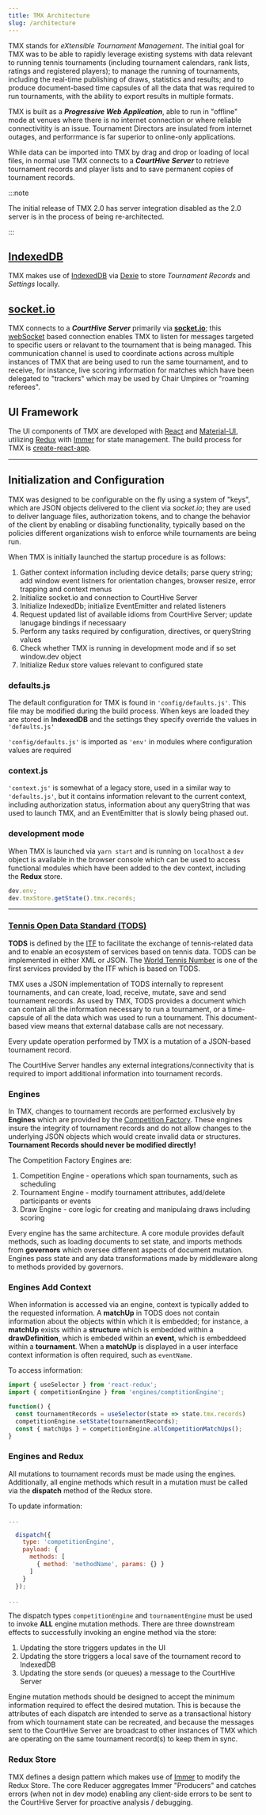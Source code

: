```yaml
---
title: TMX Architecture
slug: /architecture
---
```


TMX stands for _eXtensible Tournament Management_. The initial goal for TMX was to be able to rapidly leverage existing systems with data relevant to running tennis tournaments (including tournament calendars, rank lists, ratings and registered players); to manage the running of tournaments, including the real-time publishing of draws, statistics and results; and to produce document-based time capsules of all the data that was required to run tournaments, with the ability to export results in multiple formats.

TMX is built as a **_Progressive Web Application_**, able to run in "offline" mode at venues where there is no internet connection or where reliable connectivitity is an issue. Tournament Directors are insulated from internet outages, and perforrmance is far superior to online-only applications.

While data can be imported into TMX by drag and drop or loading of local files, in normal use TMX connects to a **_CourtHive Server_** to retrieve tournament records and player lists and to save permanent copies of tournament records.

:::note

The initial release of TMX 2.0 has server integration disabled as the 2.0 server is in the process of being re-architected.

:::

## [IndexedDB](https://www.w3.org/TR/IndexedDB/)

TMX makes use of [IndexedDB](https://javascript.info/indexeddb) via [Dexie](https://dexie.org/) to store _Tournament Records_ and _Settings_ locally.

## [socket.io](https://socket.io/)

TMX connects to a **_CourtHive Server_** primarily via **[socket.io](https://socket.io)**; this [webSocket](https://javascript.info/websocket) based connection enables TMX to listen for messages targeted to specific users or relavant to the tournament that is being managed. This communication channel is used to coordinate actions across multiple instances of TMX that are being used to run the same tournament, and to receive, for instance, live scoring information for matches which have been delegated to "trackers" which may be used by Chair Umpires or "roaming referees".

## UI Framework

The UI components of TMX are developed with [React](https://reactjs.org/) and [Material-UI](https://material-ui.com/), utilizing [Redux](https://redux.js.org/) with [Immer](https://immerjs.github.io/immer/docs/introduction) for state management. The build process for TMX is [create-react-app](https://reactjs.org/docs/create-a-new-react-app.html).

---

## Initialization and Configuration

TMX was designed to be configurable on the fly using a system of "keys", which are JSON objects delivered to the client via _socket.io_; they are used to deliver language files, authorization tokens, and to change the behavior of the client by enabling or disabling functionality, typically based on the policies different organizations wish to enforce while tournaments are being run.

When TMX is initially launched the startup procedure is as follows:

1. Gather context information including device details; parse query string; add window event listners for orientation changes, browser resize, error trapping and context menus
2. Initialize socket.io and connection to CourtHive Server
3. Initialize IndexedDb; initialize EventEmitter and related listeners
4. Request updated list of available idioms from CourtHive Server; update lanugage bindings if necessaary
5. Perform any tasks required by configuration, directives, or queryString values
6. Check whether TMX is running in development mode and if so set window.dev object
7. Initialize Redux store values relevant to configured state

### defaults.js

The default configuration for TMX is found in `'config/defaults.js'`. This file may be modified during the build process. When keys are loaded they are stored in **IndexedDB** and the settings they specify override the values in `'defaults.js'`

`'config/defaults.js'` is imported as `'env'` in modules where configuration values are required

### context.js

`'context.js'` is somewhat of a legacy store, used in a similar way to `'defaults.js'`, but it contains information relevant to the current context, including authorization status, information about any queryString that was used to launch TMX, and an EventEmitter that is slowly being phased out.

### development mode

When TMX is launched via `yarn start` and is running on `localhost` a `dev` object is available in the browser console which can be used to access functional modules which have been added to the dev context, including the **Redux** store.

```js
dev.env;
dev.tmxStore.getState().tmx.records;
```

---

### [Tennis Open Data Standard (TODS)](https://itftennis.atlassian.net/wiki/spaces/TODS/overview)

**TODS** is defined by the [ITF](https://www.itftennis.com/en/) to facilitate the exchange of tennis-related data and to enable an ecosystem of services based on tennis data. TODS can be implemented in either XML or JSON. The [World Tennis Number](https://www.worldtennisnumber.com/) is one of the first services provided by the ITF which is based on TODS.

TMX uses a JSON implementation of TODS internally to represent tournaments, and can create, load, receive, mutate, save and send tournament records. As used by TMX, TODS provides a document which can contain all the information necessary to run a tournament, or a time-capsule of all the data which was used to run a tournament. This document-based view means that external database calls are not necessary.

Every update operation performed by TMX is a mutation of a JSON-based tournament record.

The CourtHive Server handles any external integrations/connectivity that is required to import additional information into tournament records.

### Engines

In TMX, changes to tournament records are performed exclusively by **Engines** which are provided by the [Competition Factory](https://courthive.github.io/tods-competition-factory/). These engines insure the integrity of tournament records and do not allow changes to the underlying JSON objects which would create invalid data or structures. **Tournament Records should never be modified directly!**

The Competition Factory Engines are:

1. Competition Engine - operations which span tournaments, such as scheduling
2. Tournament Engine - modify tournament attributes, add/delete participants or events
3. Draw Engine - core logic for creating and manipulaing draws including scoring

Every engine has the same architecture. A core module provides default methods, such as loading documents to set state, and imports methods from **governors** which oversee different aspects of document mutation. Engines pass state and any data transformations made by middleware along to methods provided by governors.

### Engines Add Context

When information is accessed via an engine, context is typically added to the requested information. A **matchUp** in TODS does not contain information about the objects within which it is embedded; for instance, a **matchUp** exists within a **structure** which is embedded within a **drawDefinition**, which is embeded within an **event**, which is embeddeed within a **tournament**. When a **matchUp** is displayed in a user interface context information is often required, such as `eventName`.

To access information:

```js
import { useSelector } from 'react-redux';
import { competitionEngine } from 'engines/comptitionEngine';

function() {
  const tournamentRecords = useSelector(state => state.tmx.records)
  competitionEngine.setState(tournamentRecords);
  const { matchUps } = competitionEngine.allCompetitionMatchUps();
}
```

### Engines and Redux

All mutations to tournament records must be made using the engines. Additionally, all engine methods which result in a mutation must be called via the **dispatch** method of the Redux store.

To update information:

```js
...

  dispatch({
    type: 'competitionEngine',
    payload: {
      methods: [
        { method: 'methodName', params: {} }
      ]
    }
  });

...
```

The dispatch types `competitionEngine` and `tournamentEngine` must be used to invoke **ALL** engine mutation methods. There are three downstream effects to successfully invoking an engine method via the store:

1. Updating the store triggers updates in the UI
2. Updating the store triggers a local save of the tournament record to IndexedDB
3. Updating the store sends (or queues) a message to the CourtHive Server

Engine mutation methods should be designed to accept the minimum information required to effect the desired mutation. This is because the attributes of each dispatch are intended to serve as a transactional history from which tournament state can be recreated, and because the messages sent to the CourtHive Server are broadcast to other instances of TMX which are operating on the same tournament record(s) to keep them in sync.

### Redux Store

TMX defines a design pattern which makes use of [Immer](https://immerjs.github.io/immer/docs/introduction) to modify the Redux Store. The core Reducer aggregates Immer "Producers" and catches errors (when not in dev mode) enabling any client-side errors to be sent to the CourtHive Server for proactive analysis / debugging.
